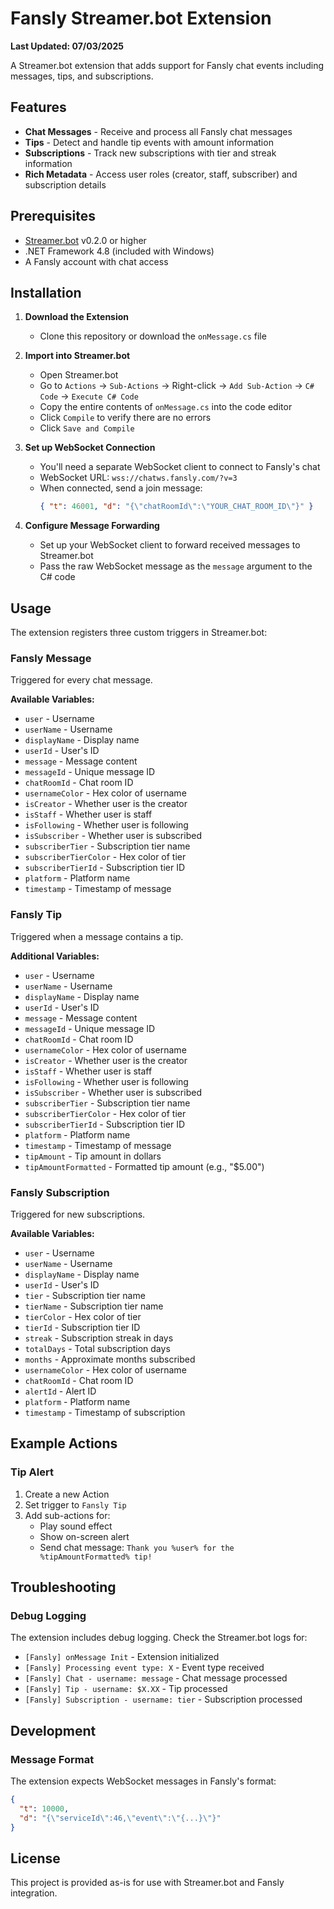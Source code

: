# Fansly Streamer.bot Extension

**Last Updated: 07/03/2025**

A Streamer.bot extension that adds support for Fansly chat events including messages, tips, and subscriptions.

## Features

- **Chat Messages** - Receive and process all Fansly chat messages
- **Tips** - Detect and handle tip events with amount information
- **Subscriptions** - Track new subscriptions with tier and streak information
- **Rich Metadata** - Access user roles (creator, staff, subscriber) and subscription details

## Prerequisites

- [Streamer.bot](https://streamer.bot/) v0.2.0 or higher
- .NET Framework 4.8 (included with Windows)
- A Fansly account with chat access

## Installation

1. **Download the Extension**

   - Clone this repository or download the `onMessage.cs` file

2. **Import into Streamer.bot**

   - Open Streamer.bot
   - Go to `Actions` → `Sub-Actions` → Right-click → `Add Sub-Action` → `C# Code` → `Execute C# Code`
   - Copy the entire contents of `onMessage.cs` into the code editor
   - Click `Compile` to verify there are no errors
   - Click `Save and Compile`

3. **Set up WebSocket Connection**

   - You'll need a separate WebSocket client to connect to Fansly's chat
   - WebSocket URL: `wss://chatws.fansly.com/?v=3`
   - When connected, send a join message:
     ```json
     { "t": 46001, "d": "{\"chatRoomId\":\"YOUR_CHAT_ROOM_ID\"}" }
     ```

4. **Configure Message Forwarding**
   - Set up your WebSocket client to forward received messages to Streamer.bot
   - Pass the raw WebSocket message as the `message` argument to the C# code

## Usage

The extension registers three custom triggers in Streamer.bot:

### Fansly Message

Triggered for every chat message.

**Available Variables:**

- `user` - Username
- `userName` - Username
- `displayName` - Display name
- `userId` - User's ID
- `message` - Message content
- `messageId` - Unique message ID
- `chatRoomId` - Chat room ID
- `usernameColor` - Hex color of username
- `isCreator` - Whether user is the creator
- `isStaff` - Whether user is staff
- `isFollowing` - Whether user is following
- `isSubscriber` - Whether user is subscribed
- `subscriberTier` - Subscription tier name
- `subscriberTierColor` - Hex color of tier
- `subscriberTierId` - Subscription tier ID
- `platform` - Platform name
- `timestamp` - Timestamp of message

### Fansly Tip

Triggered when a message contains a tip.

**Additional Variables:**

- `user` - Username
- `userName` - Username
- `displayName` - Display name
- `userId` - User's ID
- `message` - Message content
- `messageId` - Unique message ID
- `chatRoomId` - Chat room ID
- `usernameColor` - Hex color of username
- `isCreator` - Whether user is the creator
- `isStaff` - Whether user is staff
- `isFollowing` - Whether user is following
- `isSubscriber` - Whether user is subscribed
- `subscriberTier` - Subscription tier name
- `subscriberTierColor` - Hex color of tier
- `subscriberTierId` - Subscription tier ID
- `platform` - Platform name
- `timestamp` - Timestamp of message
- `tipAmount` - Tip amount in dollars
- `tipAmountFormatted` - Formatted tip amount (e.g., "$5.00")

### Fansly Subscription

Triggered for new subscriptions.

**Available Variables:**

- `user` - Username
- `userName` - Username
- `displayName` - Display name
- `userId` - User's ID
- `tier` - Subscription tier name
- `tierName` - Subscription tier name
- `tierColor` - Hex color of tier
- `tierId` - Subscription tier ID
- `streak` - Subscription streak in days
- `totalDays` - Total subscription days
- `months` - Approximate months subscribed
- `usernameColor` - Hex color of username
- `chatRoomId` - Chat room ID
- `alertId` - Alert ID
- `platform` - Platform name
- `timestamp` - Timestamp of subscription

## Example Actions

### Tip Alert

1. Create a new Action
2. Set trigger to `Fansly Tip`
3. Add sub-actions for:
   - Play sound effect
   - Show on-screen alert
   - Send chat message: `Thank you %user% for the %tipAmountFormatted% tip!`

## Troubleshooting

### Debug Logging

The extension includes debug logging. Check the Streamer.bot logs for:

- `[Fansly] onMessage Init` - Extension initialized
- `[Fansly] Processing event type: X` - Event type received
- `[Fansly] Chat - username: message` - Chat message processed
- `[Fansly] Tip - username: $X.XX` - Tip processed
- `[Fansly] Subscription - username: tier` - Subscription processed

## Development

### Message Format

The extension expects WebSocket messages in Fansly's format:

```json
{
  "t": 10000,
  "d": "{\"serviceId\":46,\"event\":\"{...}\"}"
}
```

## License

This project is provided as-is for use with Streamer.bot and Fansly integration.
